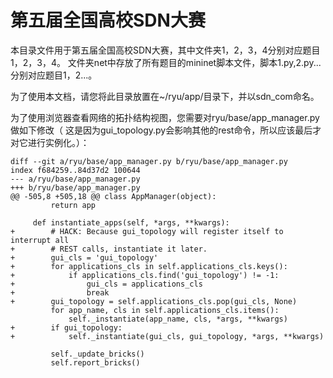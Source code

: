 # 第五届全国高校SDN大赛

本目录文件用于第五届全国高校SDN大赛，其中文件夹1，2，3，4分别对应题目1，2，3，4。
文件夹net中存放了所有题目的mininet脚本文件，脚本1.py,2.py...分别对应题目1，2...。

为了使用本文档，请您将此目录放置在~/ryu/app/目录下，并以sdn_com命名。

为了使用浏览器查看网络的拓扑结构视图，您需要对ryu/base/app_manager.py做如下修改（
这是因为gui_topology.py会影响其他的rest命令，所以应该最后才对它进行实例化。）：
```
diff --git a/ryu/base/app_manager.py b/ryu/base/app_manager.py
index f684259..84d37d2 100644
--- a/ryu/base/app_manager.py
+++ b/ryu/base/app_manager.py
@@ -505,8 +505,18 @@ class AppManager(object):
         return app
 
     def instantiate_apps(self, *args, **kwargs):
+        # HACK: Because gui_topology will register itself to interrupt all
+        # REST calls, instantiate it later.
+        gui_cls = 'gui_topology'
+        for applications_cls in self.applications_cls.keys():
+            if applications_cls.find('gui_topology') != -1:
+                gui_cls = applications_cls
+                break
+        gui_topology = self.applications_cls.pop(gui_cls, None)
         for app_name, cls in self.applications_cls.items():
             self._instantiate(app_name, cls, *args, **kwargs)
+        if gui_topology:
+            self._instantiate(gui_cls, gui_topology, *args, **kwargs)
 
         self._update_bricks()
         self.report_bricks()
```